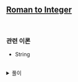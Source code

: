 ## [Roman to Integer](https://leetcode.com/problems/longest-common-prefix/)

<br />

### 관련 이론

- String

<br />

<details>
<summary>풀이</summary>
<p>

- `reduce`를 이용해 `prev` 문자와 `curr` 문자 비교
- 두 문자 길이 중 최소 길이 + 1 부터 1까지 `slice`한 문자를 비교
- `slice`한 문자가 같은 경우 해당 문자를 return해 다음 문자와 비교

```js
/**
 * @param {string[]} strs
 * @return {string}
 */
var longestCommonPrefix = function (strs) {
  const result = strs.reduce((prev, curr) => {
    const minLen = Math.min(prev.length, curr.length);
    for (i = minLen + 1; i > 0; i--) {
      if (prev.slice(0, i) === curr.slice(0, i)) return curr.slice(0, i);
    }

    return "";
  });

  return result;
};
```

</p>
</details>
